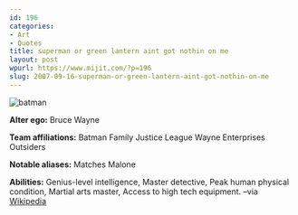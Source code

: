 ```yaml
---
id: 196
categories:
- Art
- Quotes
title: superman or green lantern aint got nothin on me
layout: post
wpurl: https://www.mijit.com/?p=196
slug: 2007-09-16-superman-or-green-lantern-aint-got-nothin-on-me
---
```

<img src='{{ "/" | relative_url }}images/2007/09/250px-batmanlee.png' alt='batman' />

<strong>Alter ego:</strong>
Bruce Wayne

<strong>Team affiliations:</strong>
Batman Family
Justice League
Wayne Enterprises
Outsiders

<strong>Notable aliases:</strong>
Matches Malone

<strong>Abilities:</strong>
Genius-level intelligence,
Master detective,
Peak human physical condition,
Martial arts master,
Access to high tech equipment.
–via <a href="https://en.wikipedia.org/wiki/Batman">Wikipedia</a>
